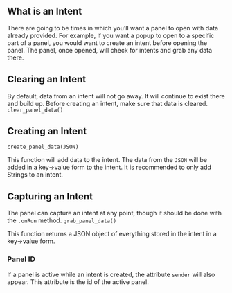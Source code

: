 ## What is an Intent
There are going to be times in which you'll want a panel to open with data already provided. For example, if you want a popup to open to a specific part of a panel, you would want to create an intent before opening the panel. The panel, once opened, will check for intents and grab any data there.

## Clearing an Intent
By default, data from an intent will not go away. It will continue to exist there and build up. Before creating an intent, make sure that data is cleared.
`clear_panel_data()`

## Creating an Intent
`create_panel_data(JSON)`

This function will add data to the intent. The data from the `JSON` will be added in a key->value form to the intent. It is recommended to only add Strings to an intent.

## Capturing an Intent
The panel can capture an intent at any point, though it should be done with the `.onRun` method. 
`grab_panel_data()` 

This function returns a JSON object of everything stored in the intent in a key->value form.

### Panel ID
If a panel is active while an intent is created, the attribute `sender` will also appear. This attribute is the id of the active panel.